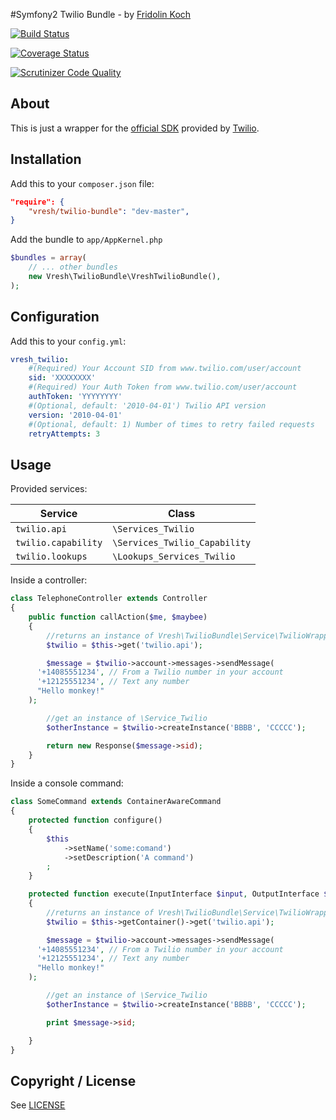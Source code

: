 #Symfony2 Twilio Bundle - by [Fridolin Koch](http://fkse.io)

[![Build Status](https://travis-ci.org/fridolin-koch/VreshTwilioBundle.png?branch=master)](https://travis-ci.org/fridolin-koch/VreshTwilioBundle)

[![Coverage Status](https://coveralls.io/repos/fridolin-koch/VreshTwilioBundle/badge.svg?branch=master&service=github)](https://coveralls.io/github/fridolin-koch/VreshTwilioBundle?branch=master)

[![Scrutinizer Code Quality](https://scrutinizer-ci.com/g/fridolin-koch/VreshTwilioBundle/badges/quality-score.png?b=master)](https://scrutinizer-ci.com/g/fridolin-koch/VreshTwilioBundle/?branch=master)

About
-----

This is just a wrapper for the [official SDK](https://github.com/twilio/twilio-php) provided by [Twilio](http://www.twilio.com/).

Installation
------------

Add this to your `composer.json` file:

```json
"require": {
	"vresh/twilio-bundle": "dev-master",
}
```


Add the bundle to `app/AppKernel.php`

```php
$bundles = array(
	// ... other bundles
	new Vresh\TwilioBundle\VreshTwilioBundle(),
);
```

Configuration
-------------

Add this to your `config.yml`:

```yaml
vresh_twilio:
    #(Required) Your Account SID from www.twilio.com/user/account
    sid: 'XXXXXXXX'
    #(Required) Your Auth Token from www.twilio.com/user/account
    authToken: 'YYYYYYYY'
    #(Optional, default: '2010-04-01') Twilio API version
    version: '2010-04-01'
    #(Optional, default: 1) Number of times to retry failed requests
    retryAttempts: 3
```


Usage
-----

Provided services:

| Service             | Class                         |
|---------------------|-------------------------------|
| `twilio.api`        | `\Services_Twilio`            |
| `twilio.capability` | `\Services_Twilio_Capability` |
| `twilio.lookups`    | `\Lookups_Services_Twilio`    |


Inside a controller:

```php
class TelephoneController extends Controller
{
    public function callAction($me, $maybee)
    {
        //returns an instance of Vresh\TwilioBundle\Service\TwilioWrapper
    	$twilio = $this->get('twilio.api');

        $message = $twilio->account->messages->sendMessage(
	  '+14085551234', // From a Twilio number in your account
	  '+12125551234', // Text any number
	  "Hello monkey!"
	);

        //get an instance of \Service_Twilio
        $otherInstance = $twilio->createInstance('BBBB', 'CCCCC');

        return new Response($message->sid);
    }
}
```

Inside a console command:

```php
class SomeCommand extends ContainerAwareCommand
{
    protected function configure()
    {
        $this
            ->setName('some:comand')
            ->setDescription('A command')
        ;
    }

    protected function execute(InputInterface $input, OutputInterface $output)
    {
        //returns an instance of Vresh\TwilioBundle\Service\TwilioWrapper
        $twilio = $this->getContainer()->get('twilio.api');

        $message = $twilio->account->messages->sendMessage(
	  '+14085551234', // From a Twilio number in your account
	  '+12125551234', // Text any number
	  "Hello monkey!"
	);

        //get an instance of \Service_Twilio
        $otherInstance = $twilio->createInstance('BBBB', 'CCCCC');

        print $message->sid;

    }
}
```

Copyright / License
-------------------

See [LICENSE](https://github.com/fridolin-koch/VreshTwilioBundle/blob/master/LICENSE)
